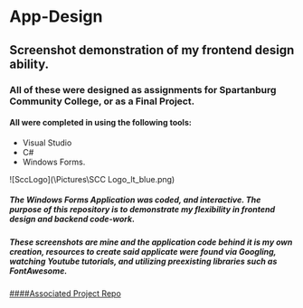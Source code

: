 # App-Design
## Screenshot demonstration of my frontend design ability.
### All of these were designed as assignments for Spartanburg Community College, or as a Final Project. 
#### All were completed in using the following tools:
* Visual Studio 
* C# 
* Windows Forms. 

![SccLogo](\Pictures\SCC Logo_lt_blue.png)

##### The Windows Forms Application was coded, and interactive. The purpose of this repository is to demonstrate my flexibility in frontend design and backend code-work.
##### These screenshots are mine and the application code behind it is my own creation, resources to create said applicate were found via Googling, watching Youtube tutorials, and utilizing preexisting libraries such as FontAwesome.


[####Associated Project Repo](https://github.com/Zach-Tech/ModernWebPageUI)
